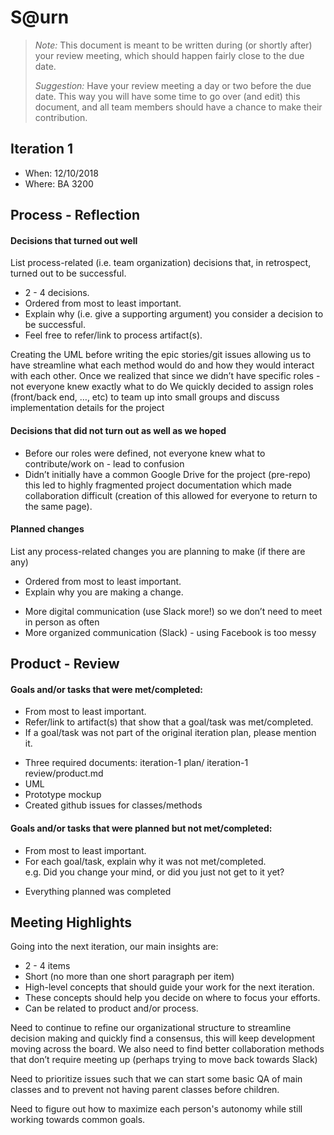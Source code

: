# S@urn

 > _Note:_ This document is meant to be written during (or shortly after) your review meeting, which should happen fairly close to the due date.      
 >      
 > _Suggestion:_ Have your review meeting a day or two before the due date. This way you will have some time to go over (and edit) this document, and all team members should have a chance to make their contribution.


## Iteration 1

 * When: 12/10/2018
 * Where: BA 3200

## Process - Reflection

#### Decisions that turned out well

List process-related (i.e. team organization) decisions that, in retrospect, turned out to be successful.


 * 2 - 4 decisions.
 * Ordered from most to least important.
 * Explain why (i.e. give a supporting argument) you consider a decision to be successful.
 * Feel free to refer/link to process artifact(s).


Creating the UML before writing the epic stories/git issues allowing us to have streamline what each method would do and how they would interact with each other.
Once we realized that since we didn’t have specific roles - not everyone knew exactly what to do
We quickly decided to assign roles (front/back end, …, etc) to team up into small groups and discuss implementation details for the project

#### Decisions that did not turn out as well as we hoped


- Before our roles were defined, not everyone knew what to contribute/work on - lead to confusion
- Didn’t initially have a common Google Drive for the project (pre-repo) this led to highly fragmented project documentation which made collaboration difficult (creation of this allowed for everyone to return to the same page).

#### Planned changes

List any process-related changes you are planning to make (if there are any)

 * Ordered from most to least important.
 * Explain why you are making a change.
- More digital communication (use Slack more!) so we don’t need to meet in person as often
- More organized communication (Slack) - using Facebook is too messy

## Product - Review

#### Goals and/or tasks that were met/completed:

 * From most to least important.
 * Refer/link to artifact(s) that show that a goal/task was met/completed.
 * If a goal/task was not part of the original iteration plan, please mention it.
- Three required documents: iteration-1 plan/ iteration-1 review/product.md
- UML
- Prototype mockup
- Created github issues for classes/methods
#### Goals and/or tasks that were planned but not met/completed:

 * From most to least important.
 * For each goal/task, explain why it was not met/completed.      
   e.g. Did you change your mind, or did you just not get to it yet?

- Everything planned was completed
## Meeting Highlights

Going into the next iteration, our main insights are:

 * 2 - 4 items
 * Short (no more than one short paragraph per item)
 * High-level concepts that should guide your work for the next iteration.
 * These concepts should help you decide on where to focus your efforts.
 * Can be related to product and/or process.

Need to continue to refine our organizational structure to streamline decision making and quickly find a consensus, this will keep development moving across the board. We also need to find better collaboration methods that don’t require meeting up (perhaps trying to move back towards Slack)

Need to prioritize issues such that we can start some basic QA of main classes and to prevent not having parent classes before children. 


Need to figure out how to maximize each person's autonomy while still working towards common goals.

